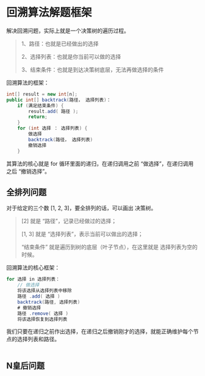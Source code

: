 # 回溯算法解题框架

解决回溯问题，实际上就是一个决策树的遍历过程。
>1、路径：也就是已经做出的选择
>
>2、选择列表：也就是你当前可以做的选择
>
>3、结束条件：也就是到达决策树底层，无法再做选择的条件

回溯算法的框架：
```java
int[] result = new int[n];
public int[] backtrack(路径， 选择列表)：
    if (满足结束条件) {
        result.add( 路径 );    
        return;
    }
    for (int 选择 ： 选择列表) {
        做选择
        backtrack(路径， 选择列表)
        撤销选择
    }
```

其算法的核心就是 for 循环里面的递归，在递归调用之前 “做选择”，在递归调用之后 “撤销选择”。

## 全排列问题
对于给定的三个数 [1, 2, 3]，要全排列的话，可以画出 决策树。

>[2] 就是 “路径”，记录已经做过的选择；
>
>[1, 3] 就是 “选择列表”，表示当前可以做出的选择；
>
>“结束条件” 就是遍历到树的底层（叶子节点），在这里就是 选择列表为空的时候。

回溯算法的核心框架：
```java
for 选择 in 选择列表：
    // 做选择
    将该选择从选择列表中移除
    路径 .add( 选择 )
    backtrack(路径, 选择列表)
    # 撤销选择
    路径 .remove( 选择 )
    将该选择恢复到选择列表
```

我们只要在递归之前作出选择，在递归之后撤销刚才的选择，就能正确维护每个节点的选择列表和路径。

```java

```

## N皇后问题